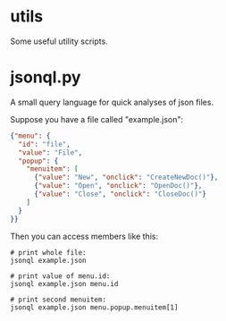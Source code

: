 utils
=====

Some useful utility scripts.

jsonql.py
=========

A small query language for quick analyses of json files.

Suppose you have a file called "example.json":

```json
{"menu": {
  "id": "file",
  "value": "File",
  "popup": {
    "menuitem": [
      {"value": "New", "onclick": "CreateNewDoc()"},
      {"value": "Open", "onclick": "OpenDoc()"},
      {"value": "Close", "onclick": "CloseDoc()"}
    ]
  }
}}
```

Then you can access members like this:

```
# print whole file:
jsonql example.json

# print value of menu.id:
jsonql example.json menu.id

# print second menuitem:
jsonql example.json menu.popup.menuitem[1]
```
